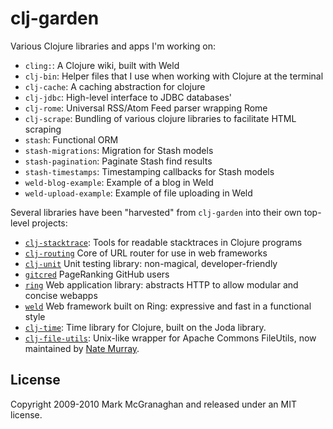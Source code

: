 # clj-garden

Various Clojure libraries and apps I'm working on:
 
 * `cling:`: A Clojure wiki, built with Weld
 * `clj-bin`: Helper files that I use when working with Clojure at the terminal
 * `clj-cache`: A caching abstraction for clojure
 * `clj-jdbc`: High-level interface to JDBC databases'
 * `clj-rome`: Universal RSS/Atom Feed parser wrapping Rome
 * `clj-scrape`: Bundling of various clojure libraries to facilitate HTML scraping
 * `stash`: Functional ORM
 * `stash-migrations`: Migration for Stash models
 * `stash-pagination`: Paginate Stash find results 
 * `stash-timestamps`: Timestamping callbacks for Stash models
 * `weld-blog-example`: Example of a blog in Weld
 * `weld-upload-example`: Example of file uploading in Weld

Several libraries have been "harvested" from `clj-garden` into their own top-level projects:

 * [`clj-stacktrace`](http://github.com/mmcgrana/clj-stacktrace): Tools for readable stacktraces in Clojure programs
 * [`clj-routing`](http://github.com/mmcgrana/clj-routing) Core of URL router for use in web frameworks
 * [`clj-unit`](http://github.com/mmcgrana/clj-unit) Unit testing library: non-magical, developer-friendly
 * [`gitcred`](http://github.com/mmcgrana/gitcred) PageRanking GitHub users
 * [`ring`](http://github.com/mmcgrana/ring) Web application library: abstracts HTTP to allow modular and concise webapps
 * [`weld`](http://github.com/mmcgrana/weld) Web framework built on Ring: expressive and fast in a functional style
 * [`clj-time`](http://github.com/clj-sys/clj-time): Time library for Clojure, built on the Joda library.
 * [`clj-file-utils`](http://github.com/jashmenn/clj-file-utils): Unix-like wrapper for Apache Commons FileUtils, now maintained by [Nate Murray](http://github.com/jashmenn).

## License

Copyright 2009-2010 Mark McGranaghan and released under an MIT license.
